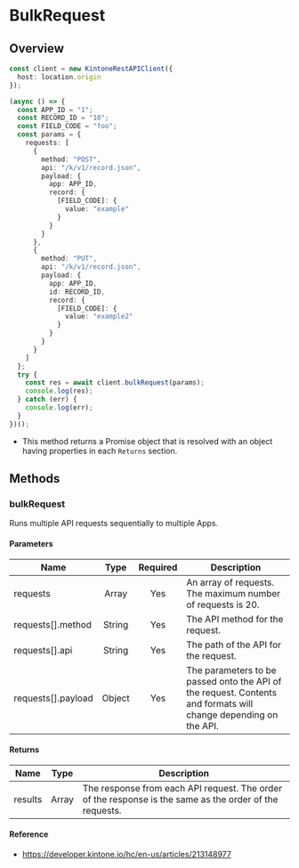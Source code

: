 # BulkRequest

## Overview

```ts
const client = new KintoneRestAPIClient({
  host: location.origin
});

(async () => {
  const APP_ID = "1";
  const RECORD_ID = "10";
  const FIELD_CODE = "foo";
  const params = {
    requests: [
      {
        method: "POST",
        api: "/k/v1/record.json",
        payload: {
          app: APP_ID,
          record: {
            [FIELD_CODE]: {
              value: "example"
            }
          }
        }
      },
      {
        method: "PUT",
        api: "/k/v1/record.json",
        payload: {
          app: APP_ID,
          id: RECORD_ID,
          record: {
            [FIELD_CODE]: {
              value: "example2"
            }
          }
        }
      }
    ]
  };
  try {
    const res = await client.bulkRequest(params);
    console.log(res);
  } catch (err) {
    console.log(err);
  }
})();
```

- This method returns a Promise object that is resolved with an object having properties in each `Returns` section.

## Methods

### bulkRequest

Runs multiple API requests sequentially to multiple Apps.

#### Parameters

| Name               |  Type  | Required | Description                                                                                                     |
| ------------------ | :----: | :------: | --------------------------------------------------------------------------------------------------------------- |
| requests           | Array  |   Yes    | An array of requests. The maximum number of requests is 20.                                                     |
| requests[].method  | String |   Yes    | The API method for the request.                                                                                 |
| requests[].api     | String |   Yes    | The path of the API for the request.                                                                            |
| requests[].payload | Object |   Yes    | The parameters to be passed onto the API of the request. Contents and formats will change depending on the API. |

#### Returns

| Name    | Type  | Description                                                                                             |
| ------- | :---: | ------------------------------------------------------------------------------------------------------- |
| results | Array | The response from each API request. The order of the response is the same as the order of the requests. |

#### Reference

- https://developer.kintone.io/hc/en-us/articles/213148977
